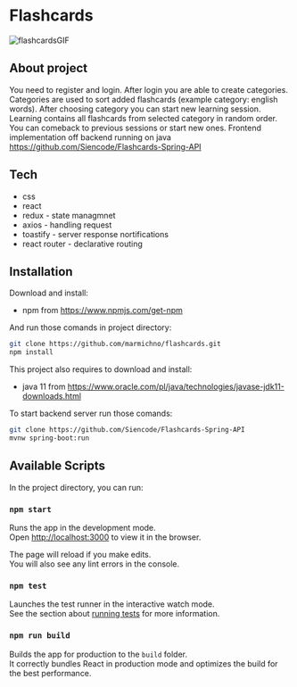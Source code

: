 # Flashcards

![flashcardsGIF](https://user-images.githubusercontent.com/72525469/110542194-0b68ec80-8129-11eb-9f9b-533f287f78a9.gif)


## About project

You need to register and login. After login you are able to create categories. Categories are used to
sort added flashcards (example category: english words). After choosing category you can start new learning session.
Learning contains all flashcards from selected category in random order. You can comeback to previous sessions or start new ones.
Frontend implementation off backend running on java https://github.com/Siencode/Flashcards-Spring-API

## Tech

- css
- react
- redux - state managmnet
- axios - handling request
- toastify - server response nortifications
- react router -  declarative routing


## Installation

Download and install: 
- npm from https://www.npmjs.com/get-npm

And run those comands in project directory:
```sh
git clone https://github.com/marmichno/flashcards.git
npm install
```

This project also requires to download and install:
- java 11 from  https://www.oracle.com/pl/java/technologies/javase-jdk11-downloads.html

To start backend server run those comands:
```sh
git clone https://github.com/Siencode/Flashcards-Spring-API
mvnw spring-boot:run
```

## Available Scripts

In the project directory, you can run:

### `npm start`

Runs the app in the development mode.\
Open [http://localhost:3000](http://localhost:3000) to view it in the browser.

The page will reload if you make edits.\
You will also see any lint errors in the console.

### `npm test`

Launches the test runner in the interactive watch mode.\
See the section about [running tests](https://facebook.github.io/create-react-app/docs/running-tests) for more information.

### `npm run build`

Builds the app for production to the `build` folder.\
It correctly bundles React in production mode and optimizes the build for the best performance.
